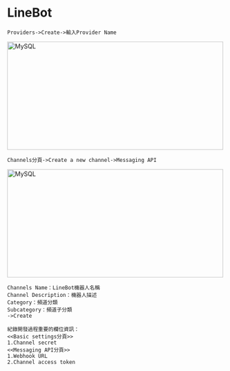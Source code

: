 <h1>LineBot</h1>

    Providers->Create->輸入Provider Name
<img src="https://user-images.githubusercontent.com/97188330/159474601-ee157718-1622-4d26-b147-000cf4685c68.png" width="500" height="250" alt="MySQL"/><br/>
    
    Channels分頁->Create a new channel->Messaging API
<img src="https://user-images.githubusercontent.com/97188330/159476935-8fbbc7b2-e97f-42d7-8b16-d80b8d2b9952.png" width="500" height="250" alt="MySQL"/><br/>

    Channels Name：LineBot機器人名稱
    Channel Description：機器人描述
    Category：頻道分類
    Subcategory：頻道子分類
    ->Create
    
    紀錄開發過程重要的欄位資訊：
    <<Basic settings分頁>>
    1.Channel secret
    <<Messaging API分頁>>
    1.Webhook URL
    2.Channel access token
